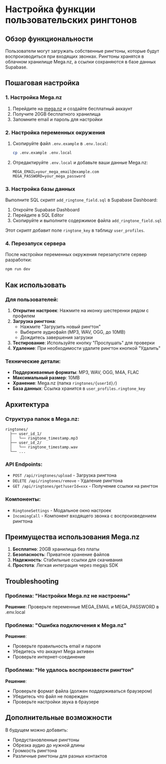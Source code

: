 # Настройка функции пользовательских рингтонов

## Обзор функциональности

Пользователи могут загружать собственные рингтоны, которые будут воспроизводиться при входящих звонках. Рингтоны хранятся в облачном хранилище Mega.nz, а ссылки сохраняются в базе данных Supabase.

## Пошаговая настройка

### 1. Настройка Mega.nz

1. Перейдите на [mega.nz](https://mega.nz) и создайте бесплатный аккаунт
2. Получите 20GB бесплатного хранилища
3. Запомните email и пароль для настройки

### 2. Настройка переменных окружения

1. Скопируйте файл `.env.example` в `.env.local`:
   ```bash
   cp .env.example .env.local
   ```

2. Отредактируйте `.env.local` и добавьте ваши данные Mega.nz:
   ```
   MEGA_EMAIL=your_mega_email@example.com
   MEGA_PASSWORD=your_mega_password
   ```

### 3. Настройка базы данных

Выполните SQL скрипт `add_ringtone_field.sql` в Supabase Dashboard:

1. Откройте Supabase Dashboard
2. Перейдите в SQL Editor
3. Скопируйте и выполните содержимое файла `add_ringtone_field.sql`

Этот скрипт добавит поле `ringtone_key` в таблицу `user_profiles`.

### 4. Перезапуск сервера

После настройки переменных окружения перезапустите сервер разработки:

```bash
npm run dev
```

## Как использовать

### Для пользователей:

1. **Открытие настроек**: Нажмите на иконку шестеренки рядом с профилем
2. **Загрузка рингтона**: 
   - Нажмите "Загрузить новый рингтон"
   - Выберите аудиофайл (MP3, WAV, OGG, до 10MB)
   - Дождитесь завершения загрузки
3. **Тестирование**: Используйте кнопку "Прослушать" для проверки
4. **Удаление**: При необходимости удалите рингтон кнопкой "Удалить"

### Технические детали:

- **Поддерживаемые форматы**: MP3, WAV, OGG, M4A, FLAC
- **Максимальный размер**: 10MB
- **Хранение**: Mega.nz (папка `ringtones/{userId}/`)
- **База данных**: Ссылка хранится в `user_profiles.ringtone_key`

## Архитектура

### Структура папок в Mega.nz:
```
ringtones/
  ├── user_id_1/
  │   └── ringtone_timestamp.mp3
  ├── user_id_2/
  │   └── ringtone_timestamp.wav
  └── ...
```

### API Endpoints:

- `POST /api/ringtones/upload` - Загрузка рингтона
- `DELETE /api/ringtones/remove` - Удаление рингтона  
- `GET /api/ringtones/get?userId=xxx` - Получение ссылки на рингтон

### Компоненты:

- `RingtoneSettings` - Модальное окно настроек
- `IncomingCall` - Компонент входящего звонка с воспроизведением рингтона

## Преимущества использования Mega.nz

1. **Бесплатно**: 20GB хранилища без платы
2. **Безопасность**: Приватное хранение файлов
3. **Надежность**: Стабильные ссылки для скачивания
4. **Простота**: Легкая интеграция через megajs SDK

## Troubleshooting

### Проблема: "Настройки Mega.nz не настроены"
**Решение**: Проверьте переменные MEGA_EMAIL и MEGA_PASSWORD в .env.local

### Проблема: "Ошибка подключения к Mega.nz"
**Решение**: 
- Проверьте правильность email и пароля
- Убедитесь что аккаунт Mega активен
- Проверьте интернет-соединение

### Проблема: "Не удалось воспроизвести рингтон"
**Решение**:
- Проверьте формат файла (должен поддерживаться браузером)
- Убедитесь что файл не поврежден
- Проверьте настройки звука в браузере

## Дополнительные возможности

В будущем можно добавить:
- Предустановленные рингтоны
- Обрезка аудио до нужной длины
- Громкость рингтона
- Различные рингтоны для разных контактов
